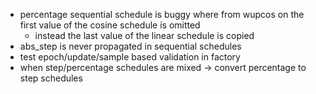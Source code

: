 - percentage sequential schedule is buggy where from wupcos on the first value of the cosine schedule is omitted
  - instead the last value of the linear schedule is copied
- abs_step is never propagated in sequential schedules
- test epoch/update/sample based validation in factory
- when step/percentage schedules are mixed -> convert percentage to step schedules